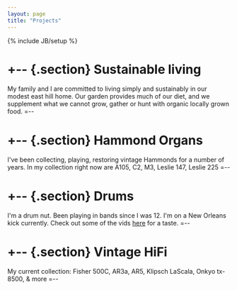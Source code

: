 ```yaml
---
layout: page
title: "Projects"
---
```

{% include JB/setup %}

+--	{.section}
Sustainable living
========
My family and I are committed to living simply and sustainably in our modest east hill home. Our garden provides much of our diet, and we supplement what we cannot grow, gather or hunt with organic locally grown food.
=--

+--	{.section}
Hammond Organs
========
I've been collecting, playing, restoring vintage Hammonds for a number of years. In my collection right now are A105, C2, M3, Leslie 147, Leslie 225
=--

+--	{.section}
Drums
========
I'm a drum nut. Been playing in bands since I was 12. I'm on a New Orleans kick currently. Check out some of the vids [here](http://www.youtube.com/playlist?list=PL405ACF0B120E648E&feature=plcp) for a taste.
=--

+--	{.section}
Vintage HiFi
========
My current collection: Fisher 500C, AR3a, AR5, Klipsch LaScala, Onkyo tx-8500, & more
=--


